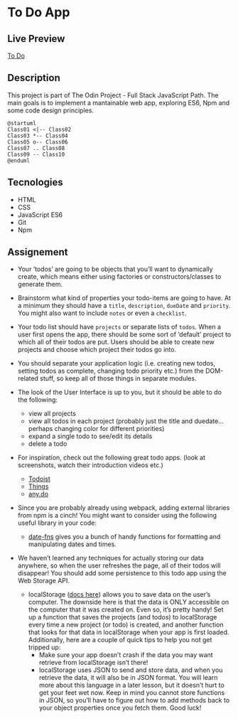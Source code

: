 # To Do App


## Live Preview
[To Do](https://dak79.github.io/odin-todo/)

## Description
This project is part of The Odin Project - Full Stack JavaScript Path. The main goals is to implement a mantainable web app, exploring ES6, Npm and some code design principles. 

``` puml
@startuml
Class01 <|-- Class02  
Class03 *-- Class04  
Class05 o-- Class06  
Class07 .. Class08  
Class09 -- Class10
@enduml
```



## Tecnologies
* HTML
* CSS
* JavaScript ES6
* Git
* Npm

## Assignement
* Your ‘todos’ are going to be objects that you’ll want to dynamically create, which means either using factories or constructors/classes to generate them.

* Brainstorm what kind of properties your todo-items are going to have. At a minimum they should have a `title`, `description`, `dueDate` and `priority`. You might also want to include `notes` or even a `checklist`.

* Your todo list should have `projects` or separate lists of `todos`. When a user first opens the app, there should be some sort of ‘default’ project to which all of their todos are put. Users should be able to create new projects and choose which project their todos go into.

* You should separate your application logic (i.e. creating new todos, setting todos as complete, changing todo priority etc.) from the DOM-related stuff, so keep all of those things in separate modules.

* The look of the User Interface is up to you, but it should be able to do the following: 
  * view all projects
  * view all todos in each project (probably just the title and duedate… perhaps changing color for different priorities)
  * expand a single todo to see/edit its details
  * delete a todo

* For inspiration, check out the following great todo apps. (look at screenshots, watch their introduction videos etc.)
  * [Todoist](https://en.todoist.com/)
  * [Things](https://culturedcode.com/things/)
  * [any.do](https://www.any.do/)
  
* Since you are probably already using webpack, adding external libraries from npm is a cinch! You might want to consider using the following useful library in your code:
  * [date-fns](https://github.com/date-fns/date-fns) gives you a bunch of handy functions for formatting and manipulating dates and times.

* We haven’t learned any techniques for actually storing our data anywhere, so when the user refreshes the page, all of their todos will disappear! You should add some persistence to this todo app using the Web Storage API.
  * localStorage ([docs here](https://developer.mozilla.org/en-US/docs/Web/API/Web_Storage_API/Using_the_Web_Storage_API)) allows you to save data on the       user’s computer. The downside here is that the data is ONLY accessible on the computer that it was created on. Even so, it’s pretty handy! Set up a         function that saves the projects (and todos) to localStorage every time a new project (or todo) is created, and another function that looks for that       data in localStorage when your app is first loaded. Additionally, here are a couple of quick tips to help you not get tripped up:
      * Make sure your app doesn’t crash if the data you may want retrieve from localStorage isn’t there!
      * localStorage uses JSON to send and store data, and when you retrieve the data, it will also be in JSON format. You will learn more about this               language in a later lesson, but it doesn’t hurt to get your feet wet now. Keep in mind you cannot store functions in JSON, so you’ll have to figure         out how to add methods back to your object properties once you fetch them. Good luck! 
